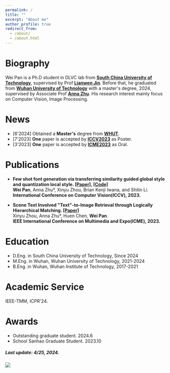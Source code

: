 ```yaml
---
permalink: /
title: ""
excerpt: "About me"
author_profile: true
redirect_from: 
  - /about/
  - /about.html
---
```


# Biography
Wei Pan is a Ph.D student in DLVC lab from **[South China University of Technology](https://www.scut.edu.cn/new/)**, supervised by Prof **[Lianwen Jin](http://www.dlvc-lab.net/lianwen/Index.html)**. Before that, he graduated from **[Wuhan University of Technology](https://www.whut.edu.cn/)** with a master's degree, 2024, supervised by Associate Prof **[Anna Zhu](http://cst.whut.edu.cn/xygk/szdw/201809/t20180911_876961.shtml)**. His research interest mainly focus on Computer Vision, Image Processing. 


# News

* [6'2024] Obtained a **Master's** degree from [**WHUT**](https://www.whut.edu.cn/). 
* [7'2023] **One** paper is accepted by [**ICCV2023**](https://iccv2023.thecvf.com/) as Poster.  
* [3'2023] **One** paper is accepted by [**ICME2023**](https://www.2023.ieeeicme.org/) as Oral.



# Publications

* **Few shot font generation via transferring similarity guided global style and quantization local style. [[Paper]](https://openaccess.thecvf.com/content/ICCV2023/html/Pan_Few_Shot_Font_Generation_Via_Transferring_Similarity_Guided_Global_Style_ICCV_2023_paper.html), [[Code]](https://github.com/awei669/VQ-Font)**  
  **Wei Pan**, Anna Zhu*, Xinyu Zhou, Brian Kenji Iwana, and Shilin Li.  
  **International Conference on Computer Vision(ICCV), 2023.**  

* **Scene Text Involved "Text"-to-Image Retrieval through Logically Hierarchical Matching. [[Paper]](https://ieeexplore.ieee.org/abstract/document/10219982)**  
  Xinyu Zhou, Anna Zhu*, Huen Chen, **Wei Pan**.  
  **IEEE International Conference on Multimedia and Expo(ICME), 2023.**  



# Education

* D.Eng. in South China University of Technology, Since 2024
* M.Eng. in Wuhan, Wuhan University of Technology, 2021-2024
* B.Eng. in Wuhan, Wuhan Institute of Technology, 2017-2021

# Academic Service

IEEE-TMM, ICPR'24.

# Awards

* Outstanding graduate student. 2024.6
* School Sanhao Graduate Student. 2023.10


##### Last update: 4/25, 2024.


<a href='https://clustrmaps.com/site/1c07b'  title='Visit tracker'><img src='//clustrmaps.com/map_v2.png?cl=ffffff&w=400&t=tt&d=VwMJpNfSRvymxWpJ1PNkRBvE9Y8CcuHGeT4blD1IzLc&co=2d78ad&ct=ffffff'/></a>

